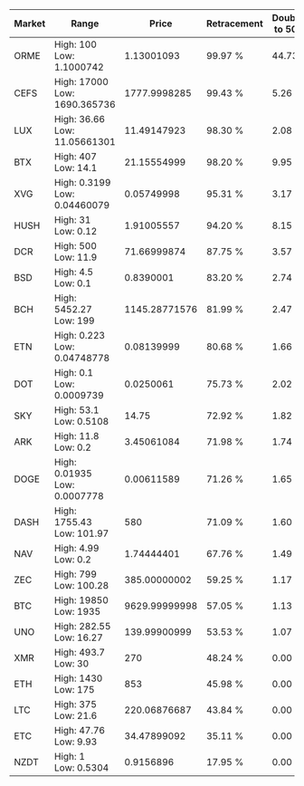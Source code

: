 | Market | Range | Price| Retracement | Doubles to 50% |
| --- | --- | --- | --- | --- |
| ORME | High: 100<br />Low: 1.1000742 | 1.13001093 | 99.97 % | 44.73 |
| CEFS | High: 17000<br />Low: 1690.365736 | 1777.9998285 | 99.43 % | 5.26 |
| LUX | High: 36.66<br />Low: 11.05661301 | 11.49147923 | 98.30 % | 2.08 |
| BTX | High: 407<br />Low: 14.1 | 21.15554999 | 98.20 % | 9.95 |
| XVG | High: 0.3199<br />Low: 0.04460079 | 0.05749998 | 95.31 % | 3.17 |
| HUSH | High: 31<br />Low: 0.12 | 1.91005557 | 94.20 % | 8.15 |
| DCR | High: 500<br />Low: 11.9 | 71.66999874 | 87.75 % | 3.57 |
| BSD | High: 4.5<br />Low: 0.1 | 0.8390001 | 83.20 % | 2.74 |
| BCH | High: 5452.27<br />Low: 199 | 1145.28771576 | 81.99 % | 2.47 |
| ETN | High: 0.223<br />Low: 0.04748778 | 0.08139999 | 80.68 % | 1.66 |
| DOT | High: 0.1<br />Low: 0.0009739 | 0.0250061 | 75.73 % | 2.02 |
| SKY | High: 53.1<br />Low: 0.5108 | 14.75 | 72.92 % | 1.82 |
| ARK | High: 11.8<br />Low: 0.2 | 3.45061084 | 71.98 % | 1.74 |
| DOGE | High: 0.01935<br />Low: 0.0007778 | 0.00611589 | 71.26 % | 1.65 |
| DASH | High: 1755.43<br />Low: 101.97 | 580 | 71.09 % | 1.60 |
| NAV | High: 4.99<br />Low: 0.2 | 1.74444401 | 67.76 % | 1.49 |
| ZEC | High: 799<br />Low: 100.28 | 385.00000002 | 59.25 % | 1.17 |
| BTC | High: 19850<br />Low: 1935 | 9629.99999998 | 57.05 % | 1.13 |
| UNO | High: 282.55<br />Low: 16.27 | 139.99900999 | 53.53 % | 1.07 |
| XMR | High: 493.7<br />Low: 30 | 270 | 48.24 % | 0.00 |
| ETH | High: 1430<br />Low: 175 | 853 | 45.98 % | 0.00 |
| LTC | High: 375<br />Low: 21.6 | 220.06876687 | 43.84 % | 0.00 |
| ETC | High: 47.76<br />Low: 9.93 | 34.47899092 | 35.11 % | 0.00 |
| NZDT | High: 1<br />Low: 0.5304 | 0.9156896 | 17.95 % | 0.00 |
